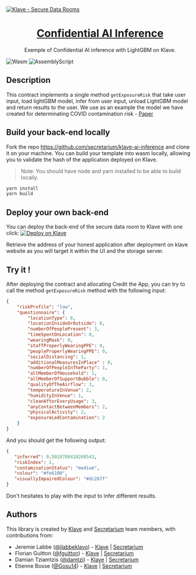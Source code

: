 <a href="https://klave.com/">
  <img alt="Klave - Secure Data Rooms" src="https://klave.com/images/marketplace/secure-data-rooms.svg">
  <h1 align="center">Confidential AI Inference</h1>
</a>

<p align="center">
Exemple of Confidential AI inference with LightGBM on Klave.
</p>

![Wasm](https://img.shields.io/badge/Webassembly-5E4EE3?style=for-the-badge&labelColor=white&logo=webassembly&logoColor=5E4EE3) ![AssemblyScript](https://img.shields.io/badge/Assemblyscript-3578C7?style=for-the-badge&labelColor=white&logo=assemblyscript&logoColor=3578C7)

## Description

This contract implements a single method `getExposureRisk` that take user input, load lightGBM model, infer from user input, unload LightGBM model and return results to the user.
We use as an example the model we have created for determinating COVID contamination risk - [Paper](https://arxiv.org/pdf/2103.17096)

## Build your back-end locally

Fork the repo https://github.com/secretarium/klave-ai-inference and clone it on your machine.
You can build your template into wasm locally, allowing you to validate the hash of the application deployed on Klave.

> Note: You should have node and yarn installed to be able to build locally.

```bash
yarn install
yarn build
```

## Deploy your own back-end

You can deploy the back-end of the secure data room to Klave with one click:
[![Deploy on Klave](https://klave.com/images/deploy-on-klave.svg)](https://app.klave.com/template/github/secretarium/klave-secure-rooms)

Retrieve the address of your honest application after deployment on klave website as you will target it within the UI and the storage server.

## Try it !

After deploying the contract and allocating Credit the App, you can try to call the method `getExposureRisk` method with the following input:

```json
{
	"riskProfile": "low",
	"questionnaire": {
		"locationType": 8,
		"locationInsideOrOutside": 0,
		"numberOfPeoplePresent": 3,
		"timeSpentOnLocation": 0,
		"wearingMask": 0,
		"staffProperlyWearingPPE": 0,
		"peopleProperlyWearingPPE": 0,
		"socialDistancing": 1,
		"additionalMeasuresInPlace" : 0,
		"numberOfPeopleInTheParty": 1,
		"allMemberOfHousehold": 1,
		"allMemberOfSupportBubble": 0,
		"qualityOfTheAirflow": 3,
		"temperatureInVenue": 2,
		"humidityInVenue": 1,
		"cleanAfterEveryUsage": 3,
		"anyContactBetweenMembers": 2,
		"physicalActivity": 2,
		"exposureLedContamination": 2
	}
}
```
And you should get the following output:

```json
{
   "inferred": 0.5018788418268543,
   "riskIndex": 1,
   "contaminationStatus": "medium",
   "colour": "#fe6100",
   "visuallyImpairedColour": "#dc267f"
}
```
Don't hesitates to play with the input to infer different results.

## Authors

This library is created by [Klave](https://klave.com) and [Secretarium](https://secretarium.com) team members, with contributions from:

- Jeremie Labbe ([@jlabbeklavo](https://github.com/jlabbeKlavo)) - [Klave](https://klave.com) | [Secretarium](https://secretarium.com)
- Florian Guitton ([@fguitton](https://github.com/fguitton)) - [Klave](https://klave.com) | [Secretarium](https://secretarium.com)
- Damian Tziamtzis ([@damtzi](https://github.com/damtzi)) - [Klave](https://klave.com) | [Secretarium](https://secretarium.com)
- Etienne Bosse ([@Gosu14](https://github.com/Gosu14)) - [Klave](https://klave.com) | [Secretarium](https://secretarium.com)
